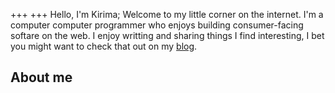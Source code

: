 +++
+++
Hello, I'm Kirima; Welcome to my little corner on the internet. I'm a computer computer programmer who enjoys building consumer-facing softare on the web. I enjoy writting and sharing things I find interesting, I bet you might want to check that out on my [blog](./blog).

## About me

